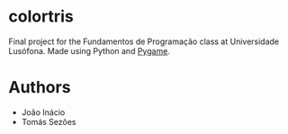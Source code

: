 # colortris
Final project for the Fundamentos de Programação class at Universidade Lusófona. Made using Python and [Pygame](https://www.pygame.org/news).

# Authors
- João Inácio
- Tomás Sezões
